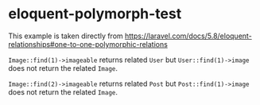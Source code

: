 # eloquent-polymorph-test

This example is taken directly from 
https://laravel.com/docs/5.8/eloquent-relationships#one-to-one-polymorphic-relations

`Image::find(1)->imageable` returns related `User` but
`User::find(1)->image` does not return the related `Image`.

`Image::find(2)->imageable` returns related `Post` but
`Post::find(1)->image` does not return the related `Image`.

